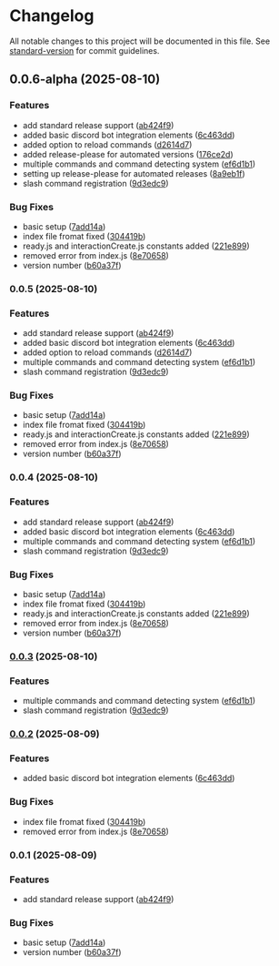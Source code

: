 # Changelog

All notable changes to this project will be documented in this file. See [standard-version](https://github.com/conventional-changelog/standard-version) for commit guidelines.

## 0.0.6-alpha (2025-08-10)


### Features

* add standard release support ([ab424f9](https://github.com/KosteQ314/kstq/commit/ab424f90aab72a7ef22980a4101007113c6c6f05))
* added basic discord bot integration elements ([6c463dd](https://github.com/KosteQ314/kstq/commit/6c463ddc7aad0f642f5b3ea0d9dc012c96e69c28))
* added option to reload commands ([d2614d7](https://github.com/KosteQ314/kstq/commit/d2614d7dfd6e692b91c607c009974ea3f7b5127b))
* added release-please for automated versions ([176ce2d](https://github.com/KosteQ314/kstq/commit/176ce2d623912f66e191e39bea61b1e40dda4e50))
* multiple commands and command detecting system ([ef6d1b1](https://github.com/KosteQ314/kstq/commit/ef6d1b1390d6eabc4ce21790b477206f99662937))
* setting up release-please for automated releases ([8a9eb1f](https://github.com/KosteQ314/kstq/commit/8a9eb1ff520d5df3787d5e2f03d295c29270f9d1))
* slash command registration ([9d3edc9](https://github.com/KosteQ314/kstq/commit/9d3edc99cbc4fa269a665e3af1dd3eef4a4b3a4f))


### Bug Fixes

* basic setup ([7add14a](https://github.com/KosteQ314/kstq/commit/7add14a7c67f1425cdd88bd2a8dcb0f755f17c88))
* index file fromat fixed ([304419b](https://github.com/KosteQ314/kstq/commit/304419b933cf196766e6a918c09c327e6676744b))
* ready.js and interactionCreate.js constants added ([221e899](https://github.com/KosteQ314/kstq/commit/221e8990abfb400f3dbcc60e58305cbca5c65bf7))
* removed error from index.js ([8e70658](https://github.com/KosteQ314/kstq/commit/8e706587b0b2f4a9897bb4b4b500b28fed550475))
* version number ([b60a37f](https://github.com/KosteQ314/kstq/commit/b60a37f4abdfbf9b0b5830bb415e1072fc266ec5))

### 0.0.5 (2025-08-10)


### Features

* add standard release support ([ab424f9](https://github.com/KosteQ314/kstq/commit/ab424f90aab72a7ef22980a4101007113c6c6f05))
* added basic discord bot integration elements ([6c463dd](https://github.com/KosteQ314/kstq/commit/6c463ddc7aad0f642f5b3ea0d9dc012c96e69c28))
* added option to reload commands ([d2614d7](https://github.com/KosteQ314/kstq/commit/d2614d7dfd6e692b91c607c009974ea3f7b5127b))
* multiple commands and command detecting system ([ef6d1b1](https://github.com/KosteQ314/kstq/commit/ef6d1b1390d6eabc4ce21790b477206f99662937))
* slash command registration ([9d3edc9](https://github.com/KosteQ314/kstq/commit/9d3edc99cbc4fa269a665e3af1dd3eef4a4b3a4f))


### Bug Fixes

* basic setup ([7add14a](https://github.com/KosteQ314/kstq/commit/7add14a7c67f1425cdd88bd2a8dcb0f755f17c88))
* index file fromat fixed ([304419b](https://github.com/KosteQ314/kstq/commit/304419b933cf196766e6a918c09c327e6676744b))
* ready.js and interactionCreate.js constants added ([221e899](https://github.com/KosteQ314/kstq/commit/221e8990abfb400f3dbcc60e58305cbca5c65bf7))
* removed error from index.js ([8e70658](https://github.com/KosteQ314/kstq/commit/8e706587b0b2f4a9897bb4b4b500b28fed550475))
* version number ([b60a37f](https://github.com/KosteQ314/kstq/commit/b60a37f4abdfbf9b0b5830bb415e1072fc266ec5))

### 0.0.4 (2025-08-10)


### Features

* add standard release support ([ab424f9](https://github.com/KosteQ314/kstq/commit/ab424f90aab72a7ef22980a4101007113c6c6f05))
* added basic discord bot integration elements ([6c463dd](https://github.com/KosteQ314/kstq/commit/6c463ddc7aad0f642f5b3ea0d9dc012c96e69c28))
* multiple commands and command detecting system ([ef6d1b1](https://github.com/KosteQ314/kstq/commit/ef6d1b1390d6eabc4ce21790b477206f99662937))
* slash command registration ([9d3edc9](https://github.com/KosteQ314/kstq/commit/9d3edc99cbc4fa269a665e3af1dd3eef4a4b3a4f))


### Bug Fixes

* basic setup ([7add14a](https://github.com/KosteQ314/kstq/commit/7add14a7c67f1425cdd88bd2a8dcb0f755f17c88))
* index file fromat fixed ([304419b](https://github.com/KosteQ314/kstq/commit/304419b933cf196766e6a918c09c327e6676744b))
* ready.js and interactionCreate.js constants added ([221e899](https://github.com/KosteQ314/kstq/commit/221e8990abfb400f3dbcc60e58305cbca5c65bf7))
* removed error from index.js ([8e70658](https://github.com/KosteQ314/kstq/commit/8e706587b0b2f4a9897bb4b4b500b28fed550475))
* version number ([b60a37f](https://github.com/KosteQ314/kstq/commit/b60a37f4abdfbf9b0b5830bb415e1072fc266ec5))

### [0.0.3](https://github.com/KosteQ314/kstq/compare/v0.0.2...v0.0.3) (2025-08-10)


### Features

* multiple commands and command detecting system ([ef6d1b1](https://github.com/KosteQ314/kstq/commit/ef6d1b1390d6eabc4ce21790b477206f99662937))
* slash command registration ([9d3edc9](https://github.com/KosteQ314/kstq/commit/9d3edc99cbc4fa269a665e3af1dd3eef4a4b3a4f))

### [0.0.2](https://github.com/KosteQ314/kstq/compare/v0.0.1...v0.0.2) (2025-08-09)


### Features

* added basic discord bot integration elements ([6c463dd](https://github.com/KosteQ314/kstq/commit/6c463ddc7aad0f642f5b3ea0d9dc012c96e69c28))


### Bug Fixes

* index file fromat fixed ([304419b](https://github.com/KosteQ314/kstq/commit/304419b933cf196766e6a918c09c327e6676744b))
* removed error from index.js ([8e70658](https://github.com/KosteQ314/kstq/commit/8e706587b0b2f4a9897bb4b4b500b28fed550475))

### 0.0.1 (2025-08-09)


### Features

* add standard release support ([ab424f9](https://github.com/KosteQ314/kstq/commit/ab424f90aab72a7ef22980a4101007113c6c6f05))


### Bug Fixes

* basic setup ([7add14a](https://github.com/KosteQ314/kstq/commit/7add14a7c67f1425cdd88bd2a8dcb0f755f17c88))
* version number ([b60a37f](https://github.com/KosteQ314/kstq/commit/b60a37f4abdfbf9b0b5830bb415e1072fc266ec5))
